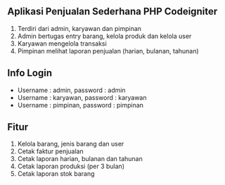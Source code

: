 ## Aplikasi Penjualan Sederhana PHP Codeigniter
1. Terdiri dari admin, karyawan dan pimpinan
2. Admin bertugas entry barang, kelola produk dan kelola user
3. Karyawan mengelola transaksi
4. Pimpinan melihat laporan penjualan (harian, bulanan, tahunan)

## Info Login
* Username : admin, password : admin
* Username : karyawan, password : karyawan
* Username : pimpinan, password : pimpinan

## Fitur
1. Kelola barang, jenis barang dan user
1. Cetak faktur penjualan
1. Cetak laporan harian, bulanan dan tahunan
1. Cetak laporan produksi (per 3 bulan)
1. Cetak laporan stok barang
